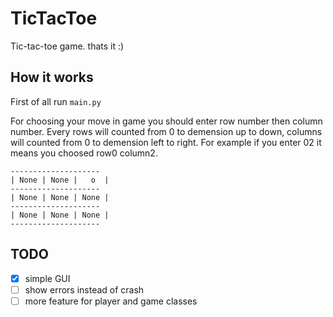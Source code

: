 # TicTacToe

Tic-tac-toe game. thats it :)

## How it works

First of all run  `main.py`

For choosing your move in game you should enter row number then column number. Every rows will counted from 0 to demension up to down, columns will counted from 0 to demension left to right. For example if you enter 02 it means you choosed row0 column2.
```
--------------------
| None | None |   o  |
--------------------
| None | None | None |
--------------------
| None | None | None |
--------------------
```

## TODO

- [x] simple GUI 
- [ ] show errors instead of crash
- [ ] more feature for player and game classes